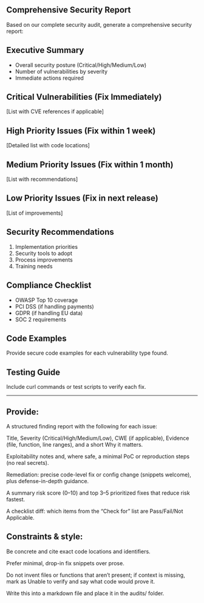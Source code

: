## Comprehensive Security Report

Based on our complete security audit, generate a comprehensive security report:

## Executive Summary
- Overall security posture (Critical/High/Medium/Low)
- Number of vulnerabilities by severity
- Immediate actions required

## Critical Vulnerabilities (Fix Immediately)
[List with CVE references if applicable]

## High Priority Issues (Fix within 1 week)
[Detailed list with code locations]

## Medium Priority Issues (Fix within 1 month)
[List with recommendations]

## Low Priority Issues (Fix in next release)
[List of improvements]

## Security Recommendations
1. Implementation priorities
2. Security tools to adopt
3. Process improvements
4. Training needs

## Compliance Checklist
- OWASP Top 10 coverage
- PCI DSS (if handling payments)
- GDPR (if handling EU data)
- SOC 2 requirements

## Code Examples
Provide secure code examples for each vulnerability type found.

## Testing Guide
Include curl commands or test scripts to verify each fix.


---

## Provide:

A structured finding report with the following for each issue:

Title, Severity (Critical/High/Medium/Low), CWE (if applicable), Evidence (file, function, line ranges), and a short Why it matters.

Exploitability notes and, where safe, a minimal PoC or reproduction steps (no real secrets).

Remediation: precise code-level fix or config change (snippets welcome), plus defense-in-depth guidance.

A summary risk score (0–10) and top 3–5 prioritized fixes that reduce risk fastest.

A checklist diff: which items from the “Check for” list are Pass/Fail/Not Applicable.

## Constraints & style:

Be concrete and cite exact code locations and identifiers.

Prefer minimal, drop-in fix snippets over prose.

Do not invent files or functions that aren’t present; if context is missing, mark as Unable to verify and say what code would prove it.

Write this into a markdown file and place it in the audits/ folder.
